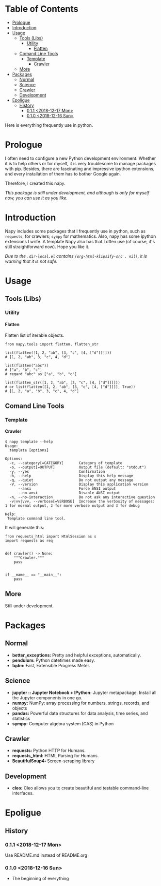 # Table of Contents

-   [Prologue](#orgc3e7e93)
-   [Introduction](#orgffe4a15)
-   [Usage](#org3e41b5d)
    -   [Tools (Libs)](#org75be8ea)
        -   [Utility](#org5187c6d)
            -   [Flatten](#org4dc4959)
    -   [Comand Line Tools](#org362a745)
        -   [Template](#orgfed4975)
            -   [Crawler](#org7e38b2f)
    -   [More](#orga688170)
-   [Packages](#orgbaebdc2)
    -   [Normal](#orgc103f51)
    -   [Science](#org1d2e8d4)
    -   [Crawler](#org7fd4505)
    -   [Development](#org128bc86)
-   [Epoligue](#org4373da3)
    -   [History](#org97e2dfc)
        -   [0.1.1 <span class="timestamp-wrapper"><span class="timestamp">&lt;2018-12-17 Mon&gt;</span></span>](#org634c281)
        -   [0.1.0 <span class="timestamp-wrapper"><span class="timestamp">&lt;2018-12-16 Sun&gt;</span></span>](#org751f9a5)

Here is everything frequently use in python.


<a id="orgc3e7e93"></a>

# Prologue

I often need to configure a new Python development environment.  Whether it is to help others or for
myself, it is very troublesome to manage packages with pip.  Besides, there are fascinating and
impressive ipython extensions, and every installation of them has to bother Google again.

Therefore, I created this napy.

*This package is still under development, and although is only for myself now, you can use it as you
like.*


<a id="orgffe4a15"></a>

# Introduction

Napy includes some packages that I frequently use in python, such as `requests`, for crawlers; `sympy`
for mathematics.  Also, napy has some ipython extensions I write.  A template Napy also has that I
often use (of course, it's still straightforward now).  Hope you like it.

*Due to the `.dir-local.el` contains `(org-html-klipsify-src . nil)`, it is warning that it is not safe.*


<a id="org3e41b5d"></a>

# Usage


<a id="org75be8ea"></a>

## Tools (Libs)


<a id="org5187c6d"></a>

### Utility


<a id="org4dc4959"></a>

#### Flatten

Flatten list of iterable objects.

    from napy.tools import flatten, flatten_str

    list(flatten([1, 2, "ab", [3, "c", [4, ["d"]]]]))
    # [1, 2, "ab", 3, "c", 4, "d"]

    list(flatten("abc"))
    # ["a", "b", "c"]
    # regard "abc" as ["a", "b", "c"]

    list(flatten_str([1, 2, "ab", [3, "c", [4, ["d"]]]]))
    # or list(flatten([1, 2, "ab", [3, "c", [4, ["d"]]]], True))
    # [1, 2, "a", "b", 3, "c", 4, "d"]


<a id="org362a745"></a>

## Comand Line Tools


<a id="orgfed4975"></a>

### Template


<a id="org7e38b2f"></a>

#### Crawler

    $ napy template --help
    Usage:
      template [options]

    Options:
      -c, --category[=CATEGORY]       Category of template
      -o, --output[=OUTPUT]           Output file (default: "stdout")
      -y, --yes                       Confirmation
      -h, --help                      Display this help message
      -q, --quiet                     Do not output any message
      -V, --version                   Display this application version
          --ansi                      Force ANSI output
          --no-ansi                   Disable ANSI output
      -n, --no-interaction            Do not ask any interactive question
      -v|vv|vvv, --verbose[=VERBOSE]  Increase the verbosity of messages: 1 for normal output, 2 for more verbose output and 3 for debug

    Help:
     Template command line tool.

It will generate this:

    from requests_html import HtmlSession as s
    import requests as req


    def crawler() -> None:
        """Crawler."""
        pass


    if __name__ == "__main__":
        pass


<a id="orga688170"></a>

## More

Still under development.


<a id="orgbaebdc2"></a>

# Packages


<a id="orgc103f51"></a>

## Normal

-   **better\_exceptions:** Pretty and helpful exceptions, automatically.
-   **pendulum:** Python datetimes made easy.
-   **tqdm:** Fast, Extensible Progress Meter.


<a id="org1d2e8d4"></a>

## Science

-   **jupyter :: Jupyter Notebook + IPython:** Jupyter metapackage. Install all the Jupyter components in
    one go.
-   **numpy:** NumPy: array processing for numbers, strings, records, and objects
-   **pandas:** Powerful data structures for data analysis, time series, and statistics
-   **sympy:** Computer algebra system (CAS) in Python


<a id="org7fd4505"></a>

## Crawler

-   **requests:** Python HTTP for Humans.
-   **requests\_html:** HTML Parsing for Humans.
-   **BeautifulSoup4:** Screen-scraping library


<a id="org128bc86"></a>

## Development

-   **cleo:** Cleo allows you to create beautiful and testable command-line interfaces.


<a id="org4373da3"></a>

# Epoligue


<a id="org97e2dfc"></a>

## History


<a id="org634c281"></a>

### 0.1.1 <span class="timestamp-wrapper"><span class="timestamp">&lt;2018-12-17 Mon&gt;</span></span>

Use README.md instead of README.org


<a id="org751f9a5"></a>

### 0.1.0 <span class="timestamp-wrapper"><span class="timestamp">&lt;2018-12-16 Sun&gt;</span></span>

-   The beginning of everything
